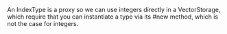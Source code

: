 An IndexType is a proxy so we can use integers directly in a VectorStorage, which require that you can instantiate a type via its #new method, which is not the case for integers.